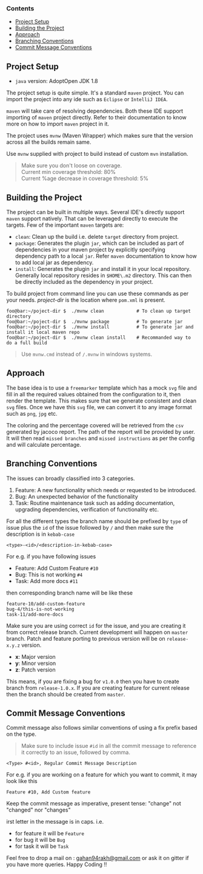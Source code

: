 ### Contents
- [Project Setup](#project-setup)
- [Building the Project](#building-the-project)
- [Approach](#approach)
- [Branching Conventions](#branching-conventions)
- [Commit Message Conventions](#commit-message-conventions)

## Project Setup
* `java` version: AdoptOpen JDK 1.8

The project setup is quite simple. It's a standard `maven` project.
You can import the project into any ide such as `Eclipse` or `IntelliJ IDEA`.

`maven` will take care of resolving dependencies.
Both these IDE support importing of `maven` project directly.
Refer to their documentation to know more on how to import `maven` project in it.

The project uses `mvnw` (Maven Wrapper) which makes sure that the version across all the
builds remain same.

Use `mvnw` supplied with project to build instead of custom `mvn` installation.

> Make sure you don't loose on coverage.  
> Current min coverage threshold: 80%  
> Current %age decrease in coverage threshold: 5%  

## Building the Project
The project can be built in multiple ways. Several IDE's directly support `maven` support natively.
That can be leveraged directly to execute the targets. Few of the important `maven` targets are:
* `clean`: Clean up the build i.e. delete `target` directory from project.
* `package`: Generates the plugin `jar`, which can be included as part of dependencies in your maven
project by explicitly specifying dependency path to a local `jar`.
Refer `maven` documentation to know how to add local jar as dependency.
* `install`: Generates the plugin `jar` and install it in your local repository. Generally local repository
resides in `$HOME\.m2` directory. This can then be directly included as the dependency in your project.

To build project from command line you can use these commands as per your needs.
*project-dir* is the location where `pom.xml` is present.
```console
foo@bar:~/poject-dir $  ./mvnw clean            # To clean up target directory
foo@bar:~/poject-dir $  ./mvnw package          # To generate jar
foo@bar:~/poject-dir $  ./mvnw install          # To generate jar and install it local maven repo
foo@bar:~/poject-dir $  ./mvnw clean install    # Recommanded way to do a full build
```
> Use `mvnw.cmd` instead of `/.mvnw` in windows systems.


## Approach
The base idea is to use a `freemarker` template which has a mock `svg` file and
fill in all the required values obtained from the configuration to it, then render the
template. This makes sure that we generate consistent and clean `svg` files.
Once we have this `svg` file, we can convert it to any image format such as `png`, `jpg`
etc.

The coloring and the percentage covered will be retrieved from the `csv` generated by
jacoco report. The path of the report will be provided by user. It will then read
`missed branches` and `missed instructions` as per the config and will calculate percentage.


## Branching Conventions
The issues can broadly classified into 3 categories.
1. Feature: A new functionality which needs or requested to be introduced.
2. Bug: An unexpected behavior of the functionality
3. Task: Routine maintenance task such as adding documentation, upgrading dependencies, verification of functionality etc.

For all the different types the branch name should be prefixed by `type` of issue plus the `id` of the issue
followed by `/` and then make sure the description is in `kebab-case`

```
<type>-<id>/<description-in-kebab-case>
```

For e.g. if you have following issues
* Feature: Add Custom Feature `#10`
* Bug: This is not working `#4`
* Task: Add more docs `#11`

then corresponding branch name will be like these

```
feature-10/add-custom-feature
bug-4/this-is-not-working
task-11/add-more-docs
```

Make sure you are using correct `id` for the issue, and you are creating it from correct release branch.
Current development will happen on `master` branch.
Patch and feature porting to previous version will be on `release-x.y.z` version.
* **x**: Major version
* **y**: Minor version
* **z**: Patch version

This means, if you are fixing a bug for `v1.0.0` then you have to create branch from `release-1.0.x`.
If you are creating feature for current release then the branch should be created from `master`.

## Commit Message Conventions
Commit message also follows similar conventions of using a fix prefix based on the type.
> Make sure to include issue `#id` in all the commit message to reference it correctly to an issue, followed by comma.

```
<Type> #<id>, Regular Commit Message Description
```

For e.g. if you are working on a feature for which you want to commit,
it may look like this

```
Feature #10, Add Custom feature
```

Keep the commit message as imperative, present tense: "change" not "changed" nor "changes"

irst letter in the message is in caps. i.e.
* for feature it will be `Feature`
* for bug it will be `Bug`
* for task it will be `Task`

Feel free to drop a mail on : gahan94rakh@gmail.com or ask it on gitter if you have more queries.
Happy Coding !!

